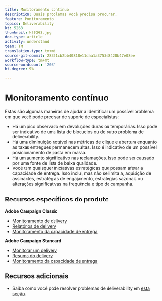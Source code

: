 ```yaml
---
title: Monitoramento contínuo
description: Quais problemas você precisa procurar.
feature: Monitoramento
topics: Deliverability
kt: 5263
thumbnail: kt5263.jpg
doc-type: article
activity: understand
team: TM
translation-type: tm+mt
source-git-commit: 283f1cb2bb40818e11daa1a3753e8428b47e08ee
workflow-type: tm+mt
source-wordcount: '203'
ht-degree: 9%

---
```



# Monitoramento contínuo

Estas são algumas maneiras de ajudar a identificar um possível problema em que você pode precisar de suporte de especialistas:

* Há um pico observado em devoluções duras ou temporárias. Isso pode ser indicativo de uma lista de bloqueios ou de outro problema de deliverability.
* Há uma diminuição notável nas métricas de clique e abertura enquanto as taxas entregues permanecem altas. Isso é indicativo de um possível posicionamento de pasta em massa.
* Há um aumento significativo nas reclamações. Isso pode ser causado por uma fonte de lista de baixa qualidade.
* Você tem quaisquer iniciativas estratégicas que possam afetar a capacidade de entrega. Isso inclui, mas não se limita a, aquisição de assinantes, estratégias de engajamento, estratégias sazonais ou alterações significativas na frequência e tipo de campanha.

## Recursos específicos do produto

**Adobe Campaign Classic**

* [Monitoramento de delivery](https://experienceleague.adobe.com/docs/campaign-classic/using/sending-messages/monitoring-deliveries/about-delivery-monitoring.html)
* [Relatórios de delivery](https://experienceleague.adobe.com/docs/campaign-classic/using/reporting/reports-on-deliveries/delivery-reports.html)
* [Monitoramento da capacidade de entrega](https://experienceleague.adobe.com/docs/campaign-classic/using/sending-messages/deliverability-management/monitoring-deliverability.html)

**Adobe Campaign Standard**

* [Monitorar um delivery](https://experienceleague.adobe.com/docs/campaign-standard/using/testing-and-sending/monitoring-messages/monitoring-a-delivery.html)
* [Resumo do delivery](https://docs-author-stg.corp.adobe.com/content/help/en/campaign-standard/using/reporting/list-of-reports/delivery-summary.html)
* [Monitoramento da capacidade de entrega](https://experienceleague.adobe.com/docs/campaign-standard/using/testing-and-sending/managing-deliverability/monitor-deliverability.html?lang=en#testing-and-sending)

## Recursos adicionais

* Saiba como você pode resolver problemas de deliverability em [esta seção](/help/additional-resources/troubleshooting.md).
